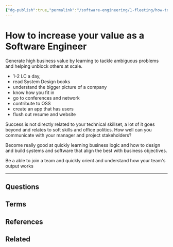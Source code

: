 ```yaml
---
{"dg-publish":true,"permalink":"/software-engineering/1-fleeting/how-to-increase-your-value-as-a-software-engineer/","tags":["code/best_practices"],"created":"2023-09-05T15:15:47.799-05:00","updated":"2023-10-04T06:46:38.201-05:00"}
---
```


# How to increase your value as a Software Engineer

Generate high business value by learning to tackle ambiguous problems and helping unblock others at scale.

- 1-2 LC a day,
- read System Design books
- understand the bigger picture of a company
- know how you fit in
- go to conferences and network
- contribute to OSS
- create an app that has users
- flush out resume and website

Success is not directly related to your technical skillset, a lot of it goes beyond and relates to soft skills and office politics. How well can you communicate with your manager and project stakeholders?

Become really good at quickly learning business logic and how to design and build systems and software that align the best with business objectives.

Be a able to join a team and quickly orient and understand how your team's output works

---
## Questions
## Terms
## References
## Related